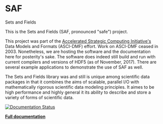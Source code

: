 # SAF
Sets and Fields

This is the Sets and Fields (SAF, pronounced "safe") project.

This project was part of the
[Accelerated Strategic Computing Initiative's](https://www.ncbi.nlm.nih.gov/books/NBK44974/)
Data Models and Formats (ASCI-DMF) effort. Work on ASCI-DMF ceased in 2003.
Nonetheless, we are hosting the software and the documentation here for posterity's
sake. The software does indeed still build and run with current compilers and
versions of HDF5 (as of November, 2017). There are several example applications
to demonstrate the use of SAF as well.

The Sets and Fields library was and still is unique among scientific data packages
in that it combines the aims of scalable, parallel I/O with mathematically rigorous
scientific data modeling principles. It aimes to be high performance and highly general
it its ability to describe and store a variety of forms of scientific data.

[![Documentation Status](https://readthedocs.org/projects/sets-and-fields/badge/?version=latest)](http://sets-and-fields.readthedocs.io)


[**Full documentation**](http://sets-and-fields.readthedocs.io)
